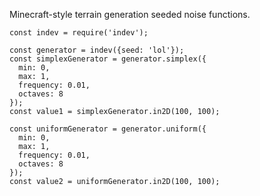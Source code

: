 Minecraft-style terrain generation seeded noise functions.

```
const indev = require('indev');

const generator = indev({seed: 'lol'});
const simplexGenerator = generator.simplex({
  min: 0,
  max: 1,
  frequency: 0.01,
  octaves: 8
});
const value1 = simplexGenerator.in2D(100, 100);

const uniformGenerator = generator.uniform({
  min: 0,
  max: 1,
  frequency: 0.01,
  octaves: 8
});
const value2 = uniformGenerator.in2D(100, 100);

```
